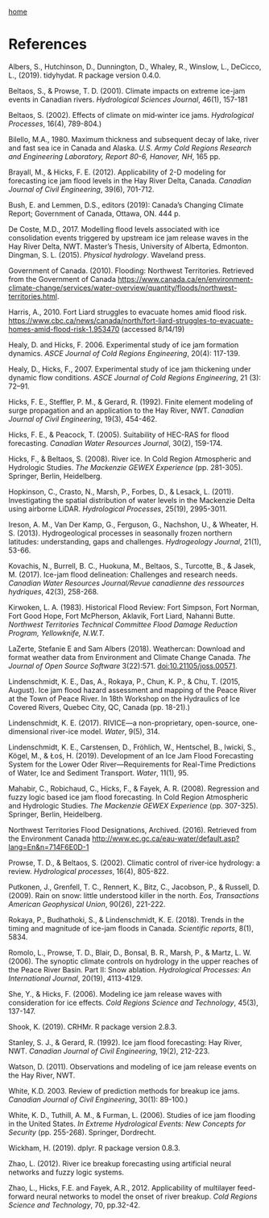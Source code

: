 ---
---

[home](home.html)

# References

Albers, S., Hutchinson, D., Dunnington, D., Whaley, R., Winslow, L., DeCicco, L., (2019). tidyhydat. R package version 0.4.0.

Beltaos, S., & Prowse, T. D. (2001). Climate impacts on extreme ice-jam events in Canadian rivers. _Hydrological Sciences Journal_, 46(1), 157-181

Beltaos, S. (2002). Effects of climate on mid‐winter ice jams. _Hydrological Processes_, 16(4), 789-804.)

Bilello, M.A., 1980. Maximum thickness and subsequent decay of lake, river and fast sea ice in Canada and Alaska. _U.S. Army Cold Regions Research and Engineering Laboratory, Report 80-6, Hanover, NH_, 165 pp.

Brayall, M., & Hicks, F. E. (2012). Applicability of 2-D modeling for forecasting ice jam flood levels in the Hay River Delta, Canada. _Canadian Journal of Civil Engineering_, 39(6), 701-712.

Bush, E. and Lemmen, D.S., editors (2019): Canada’s Changing Climate Report; Government of Canada, Ottawa, ON. 444 p.

De Coste, M.D., 2017. Modelling flood levels associated with ice consolidation events triggered by upstream ice jam release waves in the Hay River Delta, NWT. Master’s Thesis, University of Alberta, Edmonton.
Dingman, S. L. (2015). _Physical hydrology_. Waveland press.

Government of Canada. (2010). Flooding: Northwest Territories. Retrieved from the Government of Canada https://www.canada.ca/en/environment-climate-change/services/water-overview/quantity/floods/northwest-territories.html.

Harris, A., 2010. Fort Liard struggles to evacuate homes amid flood risk. https://www.cbc.ca/news/canada/north/fort-liard-struggles-to-evacuate-homes-amid-flood-risk-1.953470 (accessed 8/14/19)

Healy, D. and Hicks, F. 2006. Experimental study of ice jam formation dynamics. _ASCE Journal of Cold Regions Engineering_, 20(4): 117-139.

Healy, D., Hicks, F., 2007. Experimental study of ice jam thickening under dynamic flow conditions. _ASCE Journal of Cold Regions Engineering_, 21 (3): 72–91.

Hicks, F. E., Steffler, P. M., & Gerard, R. (1992). Finite element modeling of surge propagation and an application to the Hay River, NWT. _Canadian Journal of Civil Engineering_, 19(3), 454-462.

Hicks, F. E., & Peacock, T. (2005). Suitability of HEC-RAS for flood forecasting. _Canadian Water Resources Journal_, 30(2), 159-174.

Hicks, F., & Beltaos, S. (2008). River ice. In Cold Region Atmospheric and Hydrologic Studies. _The Mackenzie GEWEX Experience_ (pp. 281-305). Springer, Berlin, Heidelberg.

Hopkinson, C., Crasto, N., Marsh, P., Forbes, D., & Lesack, L. (2011). Investigating the spatial distribution of water levels in the Mackenzie Delta using airborne LiDAR. _Hydrological Processes_, 25(19), 2995-3011.

Ireson, A. M., Van Der Kamp, G., Ferguson, G., Nachshon, U., & Wheater, H. S. (2013). Hydrogeological processes in seasonally frozen northern latitudes: understanding, gaps and challenges. _Hydrogeology Journal_, 21(1), 53-66.

Kovachis, N., Burrell, B. C., Huokuna, M., Beltaos, S., Turcotte, B., & Jasek, M. (2017). Ice-jam flood delineation: Challenges and research needs. _Canadian Water Resources Journal/Revue canadienne des ressources hydriques_, 42(3), 258-268.

Kirwoken, L. A. (1983). Historical Flood Review: Fort Simpson, Fort Norman, Fort Good Hope, Fort McPherson, Aklavik, Fort Liard, Nahanni Butte. _Northwest Territories Technical Committee Flood Damage Reduction Program, Yellowknife, N.W.T._

LaZerte, Stefanie E and Sam Albers (2018). Weathercan: Download and format weather data from Environment and Climate Change Canada. _The Journal of Open Source Software_ 3(22):571. <doi:10.21105/joss.00571>.

Lindenschmidt, K. E., Das, A., Rokaya, P., Chun, K. P., & Chu, T. (2015, August). Ice jam flood hazard assessment and mapping of the Peace River at the Town of Peace River. In 18th Workshop on the Hydraulics of Ice Covered Rivers, Quebec City, QC, Canada (pp. 18-21).)

Lindenschmidt, K. E. (2017). RIVICE—a non-proprietary, open-source, one-dimensional river-ice model. _Water_, 9(5), 314.

Lindenschmidt, K. E., Carstensen, D., Fröhlich, W., Hentschel, B., Iwicki, S., Kögel, M., & Łoś, H. (2019). Development of an Ice Jam Flood Forecasting System for the Lower Oder River—Requirements for Real-Time Predictions of Water, Ice and Sediment Transport. _Water_, 11(1), 95.

Mahabir, C., Robichaud, C., Hicks, F., & Fayek, A. R. (2008). Regression and fuzzy logic based ice jam flood forecasting. In Cold Region Atmospheric and Hydrologic Studies. _The Mackenzie GEWEX Experience_ (pp. 307-325). Springer, Berlin, Heidelberg.

Northwest Territories Flood Designations, Archived. (2016). Retrieved from the Environment Canada http://www.ec.gc.ca/eau-water/default.asp?lang=En&n=714F6E0D-1

Prowse, T. D., & Beltaos, S. (2002). Climatic control of river‐ice hydrology: a review. _Hydrological processes_, 16(4), 805-822.

Putkonen, J., Grenfell, T. C., Rennert, K., Bitz, C., Jacobson, P., & Russell, D. (2009). Rain on snow: little understood killer in the north. _Eos, Transactions American Geophysical Union_, 90(26), 221-222.

Rokaya, P., Budhathoki, S., & Lindenschmidt, K. E. (2018). Trends in the timing and magnitude of ice-jam floods in Canada. _Scientific reports_, 8(1), 5834.

Romolo, L., Prowse, T. D., Blair, D., Bonsal, B. R., Marsh, P., & Martz, L. W. (2006). The synoptic climate controls on hydrology in the upper reaches of the Peace River Basin. Part II: Snow ablation. _Hydrological Processes: An International Journal_, 20(19), 4113-4129.

She, Y., & Hicks, F. (2006). Modeling ice jam release waves with consideration for ice effects. _Cold Regions Science and Technology_, 45(3), 137-147.

Shook, K. (2019). CRHMr. R package version 2.8.3.

Stanley, S. J., & Gerard, R. (1992). Ice jam flood forecasting: Hay River, NWT. _Canadian Journal of Civil Engineering_, 19(2), 212-223.

Watson, D. (2011). Observations and modeling of ice jam release events on the Hay River, NWT.

White, K.D. 2003. Review of prediction methods for breakup ice jams. _Canadian Journal of Civil Engineering_, 30(1): 89-100.)

White, K. D., Tuthill, A. M., & Furman, L. (2006). Studies of ice jam flooding in the United States. _In Extreme Hydrological Events: New Concepts for Security_ (pp. 255-268). Springer, Dordrecht.

Wickham, H. (2019). dplyr. R package version 0.8.3.

Zhao, L. (2012). River ice breakup forecasting using artificial neural networks and fuzzy logic systems.

Zhao, L., Hicks, F.E. and Fayek, A.R., 2012. Applicability of multilayer feed-forward neural networks to model the onset of river breakup. _Cold Regions Science and Technology_, 70, pp.32-42.
